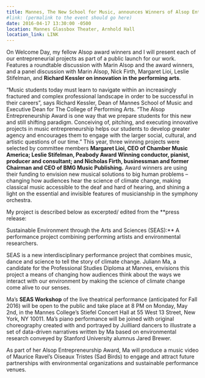 ```yaml
---
title: Mannes, The New School for Music, announces Winners of Alsop Entrepreneurship Award
#link: (permalink to the event should go here)
date: 2016-04-17 13:30:00 -0500
location: Mannes Glassbox Theater, Arnhold Hall
location_link: LINK
---
```


On Welcome Day, my fellow Alsop award winners and I will present each of our entrepreneurial projects as part of a public launch for our work. Features a roundtable discussion with Marin Alsop and the award winners, and a panel discussion with Marin Alsop, Nick Firth, Margaret Lioi, Leslie Stifelman, and **Richard Kessler on innovation in the performing arts**.

“Music students today must learn to navigate within an increasingly fractured and complex professional landscape in order to be successful in their careers”, says Richard Kessler, Dean of Mannes School of Music and Executive Dean for The College of Performing Arts. “The Alsop Entrepreneurship Award is one way that we prepare students for this new and still shifting paradigm. Conceiving of, pitching, and executing innovative projects in music entrepreneurship helps our students to develop greater agency and encourages them to engage with the larger social, cultural, and artistic questions of our time.”
This year, three winning projects were selected by committee members **Margaret Lioi, CEO of Chamber Music America; Leslie Stifelman, Peabody Award Winning conductor, pianist, producer and consultant; and Nicholas Firth, businessman and former Chairman and CEO of BMG Music Publishing.** Award winners are using their funding to envision new musical solutions to big human problems – changing how audiences hear the science of climate change, making classical music accessible to the deaf and hard of hearing, and shining a light on the essential and invisible features of musicianship in the symphony orchestra.

My project is described below as excerpted/ edited from the **press release:

Sustainable Environment through the Arts and Sciences (SEAS):** A performance project combining performing artists and environmental researchers.

SEAS is a new interdisciplinary performance project that combines music, dance and science to tell the story of climate change. Juliann Ma, a candidate for the Professional Studies Diploma at Mannes, envisions this project a means of changing how audiences think about the ways we interact with our environment by making the science of climate change come alive to our senses.

Ma’s **SEAS Workshop** of the live theatrical performance (anticipated for Fall 2016) will be open to the public and take place at 8 PM on Monday, May 2nd, in the Mannes College’s Stiefel Concert Hall at 55 West 13 Street, New York, NY 10011. Ma’s piano performance will be joined with original choreography created with and portrayed by Juilliard dancers to illustrate a set of data-driven narratives written by Ma based on environmental research conveyed by Stanford University alumnus Jared Brewer.

As part of her Alsop Entrepreneurship Award, Ma will produce a music video of Maurice Ravel’s Oiseaux Tristes (Sad Birds) to engage and attract future partnerships with environmental organizations and sustainable performance venues.
